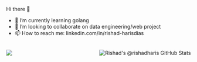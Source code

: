 Hi there 👋

- 🌱 I’m currently learning golang
- 👯 I’m looking to collaborate on data engineering/web project
- 📫 How to reach me: linkedin.com/in/rishad-harisdias

<br>
<a href="https://rishadharis.github.io">
  <img align="center" src="https://github-readme-stats.vercel.app/api/top-langs/?username=rishadharis&layout=compact&theme=vision-friendly-dark" />
</a>

<a href="https://rishadharis.github.io">
  <img align="right" src="https://github-readme-stats.vercel.app/api?username=rishadharis&show_icons=true&include_all_commits=true&theme=vision-friendly-dark" alt="Rishad's @rishadharis GitHub Stats" />
</a>
